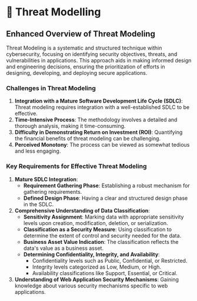 # 📐 Threat Modelling

## Enhanced Overview of Threat Modeling

Threat Modeling is a systematic and structured technique within cybersecurity, focusing on identifying security objectives, threats, and vulnerabilities in applications. This approach aids in making informed design and engineering decisions, ensuring the prioritization of efforts in designing, developing, and deploying secure applications.

### Challenges in Threat Modeling

1. **Integration with a Mature Software Development Life Cycle (SDLC)**: Threat modeling requires integration with a well-established SDLC to be effective.
2. **Time-Intensive Process**: The methodology involves a detailed and thorough analysis, making it time-consuming.
3. **Difficulty in Demonstrating Return on Investment (ROI)**: Quantifying the financial benefits of threat modeling can be challenging.
4. **Perceived Monotony**: The process can be viewed as somewhat tedious and less engaging.

### Key Requirements for Effective Threat Modeling

1. **Mature SDLC Integration**:
   * **Requirement Gathering Phase**: Establishing a robust mechanism for gathering requirements.
   * **Defined Design Phase**: Having a clear and structured design phase in the SDLC.
2. **Comprehensive Understanding of Data Classification**:
   * **Sensitivity Assignment**: Marking data with appropriate sensitivity levels upon creation, modification, deletion, or serialization.
   * **Classification as a Security Measure**: Using classification to determine the extent of control and security needed for the data.
   * **Business Asset Value Indication**: The classification reflects the data's value as a business asset.
   * **Determining Confidentiality, Integrity, and Availability**:
     * Confidentiality levels such as Public, Confidential, or Restricted.
     * Integrity levels categorized as Low, Medium, or High.
     * Availability classifications like Support, Essential, or Critical.
3. **Understanding of Web Application Security Mechanisms**: Gaining knowledge about various security mechanisms specific to web applications.

